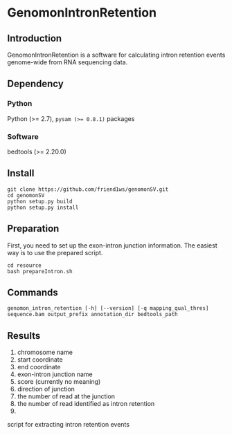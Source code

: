 # GenomonIntronRetention

## Introduction

GenomonIntronRetention is a software for calculating intron retention events genome-wide from RNA sequencing data.

## Dependency

### Python

Python (>= 2.7), `pysam (>= 0.8.1)` packages

### Software

bedtools (>= 2.20.0)

## Install 
```
git clone https://github.com/friend1ws/genomonSV.git
cd genomonSV
python setup.py build
python setup.py install
```

## Preparation

First, you need to set up the exon-intron junction information.
The easiest way is to use the prepared script.

```
cd resource
bash prepareIntron.sh 
```

## Commands

```
genomon_intron_retention [-h] [--version] [-q mapping_qual_thres] sequence.bam output_prefix annotation_dir bedtools_path
```

## Results

1. chromosome name
1. start coordinate
1. end coordinate
1. exon-intron junction name
1. score (currently no meaning)
1. direction of junction
1. the number of read at the junction
1. the number of read identified as intron retention
1. 
script for extracting intron retention events
